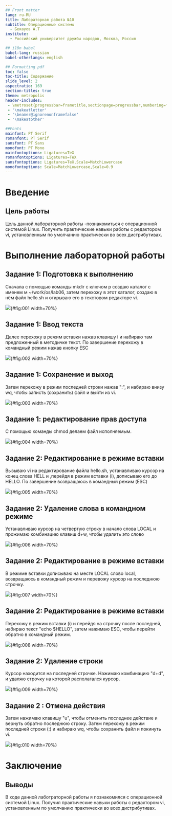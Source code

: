 ```yaml
---
## Front matter
lang: ru-RU
title: Лабораторная работа №10
subtitle: Операционные системы
  - Бекауов А.Т
institute:
  - Российский университет дружбы народов, Москва, Россия

## i18n babel
babel-lang: russian
babel-otherlangs: english

## Formatting pdf
toc: false
toc-title: Содержание
slide_level: 2
aspectratio: 169
section-titles: true
theme: metropolis
header-includes:
 - \metroset{progressbar=frametitle,sectionpage=progressbar,numbering=fraction}
 - '\makeatletter'
 - '\beamer@ignorenonframefalse'
 - '\makeatother'

##Fonts
mainfont: PT Serif
romanfont: PT Serif
sansfont: PT Sans
monofont: PT Mono
mainfontoptions: Ligatures=TeX
romanfontoptions: Ligatures=TeX
sansfontoptions: Ligatures=TeX,Scale=MatchLowercase
monofontoptions: Scale=MatchLowercase,Scale=0.9
---
```


# Введение

## Цель работы

Цель данной лабораторной работы -познакомиться с операционной системой Linux. Получить практические навыки работы с редактором vi, установленным по умолчанию практически во всех дистрибутивах.

# Выполнение лабораторной работы

## Задание 1: Подготовка к выполнению

Сначала с помощью команды mkdir с ключом p создаю каталог с именем м ~/work/os/lab06, затем перехожу в этот каталог, создаю в нём файл hello.sh и открываю его в текстовом редакторе vi.

![](image/1.png){#fig:001 width=70%}

## Задание 1: Ввод текста

Далее перехожу в режим вставки нажав клавишу i и набираю там предложенный в методичке текст. По завершение перехожу в командный режим нажав кнопку ESC

![](image/2.png){#fig:002 width=70%}

## Задание 1: Сохранение и выход

Затем перехожу в режим последней строки нажав ":", и набираю внизу wq, чтобы записть (сохранить) файл и выйти из vi.

![](image/3.png){#fig:003 width=70%}

## Задание 1: редактирование прав доступа

С помощью команды chmod делаем файл исполняемым.

![](image/4.png){#fig:004 width=70%}

## Задание 2: Редактирование в режиме вставки

Вызываю  vi на редактирование файла hello.sh, устанавливаю курсор на конец слова HELL и ,перейдя в режим вставки (i), дописываю его до HELLO. По завершение возвращаюсь в командный режим (ESC)

![](image/5.png){#fig:005 width=70%}

## Задание 2: Удаление слова в командном режиме

Устанавливаю курсор на четвертую строку в начало слова LOCAL и прожимаю комбинацию клавиш d+w, чтобы удалить это слово 

![](image/6.png){#fig:006 width=70%}

## Задание 2: Редактирование в режиме вставки

В режиме вставки дописываю на месте LOCAL слово local, возвращаюсь в командный режим и перевожу курсор на последнюю строчку.

![](image/7.png){#fig:007 width=70%}

## Задание 2: Редактирование в режиме вставки

Перехожу в режим вставки (i) и перейдя на строчку после последней, набираю текст "echo $HELLO", затем нажимаю ESC, чтобы перейти обратно в командный режим.

![](image/8.png){#fig:008 width=70%}

## Задание 2: Удаление строки

Курсор находится на последней строчке. Нажимаю комбинацию "d+d", и удаляю строчку на которой располагался курсор. 

![](image/9.png){#fig:009 width=70%}

## Задание 2 : Отмена действия

Затем нажимаю клавишу "u", чтобы отменить последнее действие и вернуть обратно последнюю строку. Затем перехожу в режим последней строки (:) и набираю wq, чтобы сохранить файл и покинуть vi.

![](image/10.png){#fig:010 width=70%}

# Заключение

## Выводы

В ходе данной лаботраторной работы я познакомился с операционной системой Linux. Получил практические навыки работы с редактором vi, установленным по умолчанию практически во всех дистрибутивах.

